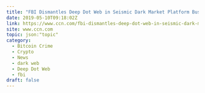 ```yaml
---
title: "FBI Dismantles Deep Dot Web in Seismic Dark Market Platform Bust"
date: 2019-05-10T09:18:02Z
link: https://www.ccn.com/fbi-dismantles-deep-dot-web-in-seismic-dark-market-platform-bust?utm_medium=RSS&utm_source=hune
site: www.ccn.com
topic: json:"topic"
category:
  - Bitcoin Crime
  - Crypto
  - News
  - dark web
  - Deep Dot Web
  - fbi
draft: false
---
```

